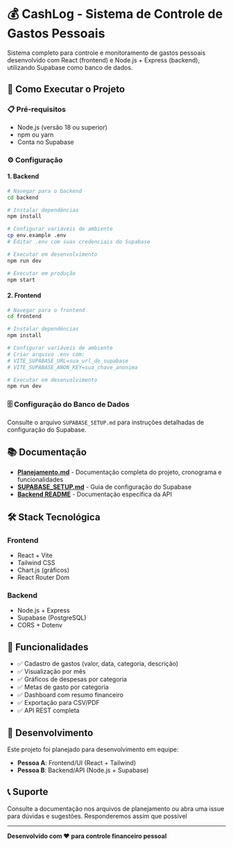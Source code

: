 # 💰 CashLog - Sistema de Controle de Gastos Pessoais

Sistema completo para controle e monitoramento de gastos pessoais desenvolvido com React (frontend) e Node.js + Express (backend), utilizando Supabase como banco de dados.

## 🚀 Como Executar o Projeto

### 📋 Pré-requisitos
- Node.js (versão 18 ou superior)
- npm ou yarn
- Conta no Supabase

### ⚙️ Configuração

#### 1. Backend
```bash
# Navegar para o backend
cd backend

# Instalar dependências
npm install

# Configurar variáveis de ambiente
cp env.example .env
# Editar .env com suas credenciais do Supabase

# Executar em desenvolvimento
npm run dev

# Executar em produção
npm start
```

#### 2. Frontend
```bash
# Navegar para o frontend
cd frontend

# Instalar dependências
npm install

# Configurar variáveis de ambiente
# Criar arquivo .env com:
# VITE_SUPABASE_URL=sua_url_do_supabase
# VITE_SUPABASE_ANON_KEY=sua_chave_anonima

# Executar em desenvolvimento
npm run dev
```

### 🗄️ Configuração do Banco de Dados
Consulte o arquivo `SUPABASE_SETUP.md` para instruções detalhadas de configuração do Supabase.

## 📚 Documentação

- **[Planejamento.md](./Planejamento.md)** - Documentação completa do projeto, cronograma e funcionalidades
- **[SUPABASE_SETUP.md](./SUPABASE_SETUP.md)** - Guia de configuração do Supabase
- **[Backend README](./backend/README.md)** - Documentação específica da API

## 🛠️ Stack Tecnológica

### Frontend
- React + Vite
- Tailwind CSS
- Chart.js (gráficos)
- React Router Dom

### Backend
- Node.js + Express
- Supabase (PostgreSQL)
- CORS + Dotenv

## 🎯 Funcionalidades

- ✅ Cadastro de gastos (valor, data, categoria, descrição)
- ✅ Visualização por mês
- ✅ Gráficos de despesas por categoria
- ✅ Metas de gasto por categoria
- ✅ Dashboard com resumo financeiro
- ✅ Exportação para CSV/PDF
- ✅ API REST completa

## 🤝 Desenvolvimento

Este projeto foi planejado para desenvolvimento em equipe:
- **Pessoa A**: Frontend/UI (React + Tailwind)
- **Pessoa B**: Backend/API (Node.js + Supabase)

## 📞 Suporte

Consulte a documentação nos arquivos de planejamento ou abra uma issue para dúvidas e sugestões. Responderemos assim que possivel


---
**Desenvolvido com ❤️ para controle financeiro pessoal** 
